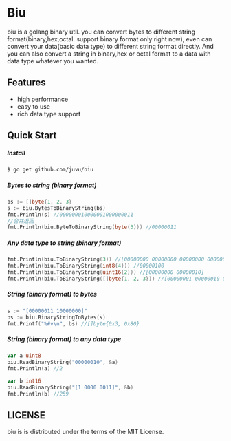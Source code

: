 Biu
==============
biu is a golang binary util.
you can convert bytes to different string format(binary,hex,octal. support binary format only right now),
even can convert your data(basic data type) to different string format directly.
And you can also convert a string in binary,hex or octal format to a data with data type whatever you wanted.


## Features
 * high performance
 * easy to use
 * rich data type support

## Quick Start
##### Install
``` sh
$ go get github.com/juvu/biu
```
##### Bytes to string (binary format)
``` go
bs := []byte{1, 2, 3}
s := biu.BytesToBinaryString(bs)
fmt.Println(s) //000000010000001000000011
//合并返回
fmt.Println(biu.ByteToBinaryString(byte(3))) //00000011
```
##### Any data type to string (binary format)
``` go
fmt.Println(biu.ToBinaryString(3)) //[00000000 00000000 00000000 00000000 00000000 00000000 00000000 00000011]
fmt.Println(biu.ToBinaryString(int8(4))) //00000100
fmt.Println(biu.ToBinaryString(uint16(2))) //[00000000 00000010]
fmt.Println(biu.ToBinaryString([]byte{1, 2, 3})) //[00000001 00000010 00000011]
```
##### String (binary format) to bytes
``` go
s := "[00000011 10000000]"
bs := biu.BinaryStringToBytes(s)
fmt.Printf("%#v\n", bs) //[]byte{0x3, 0x80}
```
##### String (binary format) to any data type
``` go
var a uint8
biu.ReadBinaryString("00000010", &a)
fmt.Println(a) //2

var b int16
biu.ReadBinaryString("[1 0000 0011]", &b)
fmt.Println(b) //259
```
## LICENSE
biu is is distributed under the terms of the MIT License.
